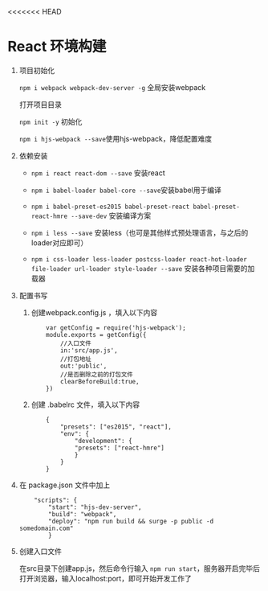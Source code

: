 <<<<<<< HEAD
# React 环境构建

1. 项目初始化

    ` npm i webpack webpack-dev-server -g ` 全局安装webpack

    打开项目目录

    ` npm init -y ` 初始化

    ` npm i hjs-webpack --save `使用hjs-webpack，降低配置难度

    
2. 依赖安装

    - ` npm i react react-dom --save ` 安装react 

    - ` npm i babel-loader babel-core --save `安装babel用于编译

    - ` npm i babel-preset-es2015 babel-preset-react babel-preset-react-hmre --save-dev ` 安装编译方案

    - ` npm i less --save ` 安装less（也可是其他样式预处理语言，与之后的loader对应即可）

    - ` npm i css-loader less-loader postcss-loader react-hot-loader file-loader url-loader style-loader --save ` 安装各种项目需要的加载器

3. 配置书写

    1. 创建webpack.config.js ，填入以下内容

        ```
            var getConfig = require('hjs-webpack');
            module.exports = getConfig({
                //入口文件
                in:'src/app.js',
                //打包地址
                out:'public',
                //是否删除之前的打包文件
                clearBeforeBuild:true,
            })
         ```
    2. 创建 .babelrc 文件，填入以下内容
        ```
            {
                "presets": ["es2015", "react"],
                "env": {
                    "development": {
                    "presets": ["react-hmre"]
                    }
                }
            }
        ```
4. 在 package.json 文件中加上
    ```
        "scripts": {
            "start": "hjs-dev-server",
            "build": "webpack",
            "deploy": "npm run build && surge -p public -d somedomain.com"
            }
    ```
5. 创建入口文件

    在src目录下创建app.js，然后命令行输入 ` npm run start `，服务器开启完毕后打开浏览器，输入localhost:port，即可开始开发工作了

